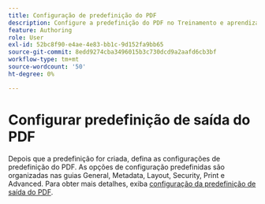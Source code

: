 ```yaml
---
title: Configuração de predefinição do PDF
description: Configure a predefinição do PDF no Treinamento e aprendizado do produto.
feature: Authoring
role: User
exl-id: 52bc8f90-e4ae-4e83-bb1c-9d152fa9bb65
source-git-commit: 8edd9274cba3496015b3c730dcd9a2aafd6cb3bf
workflow-type: tm+mt
source-wordcount: '50'
ht-degree: 0%

---
```


# Configurar predefinição de saída do PDF

Depois que a predefinição for criada, defina as configurações de predefinição do PDF. As opções de configuração predefinidas são organizadas nas guias General, Metadata, Layout, Security, Print e Advanced. Para obter mais detalhes, exiba [configuração da predefinição de saída do PDF](../web-editor/native-pdf-web-editor.md).
